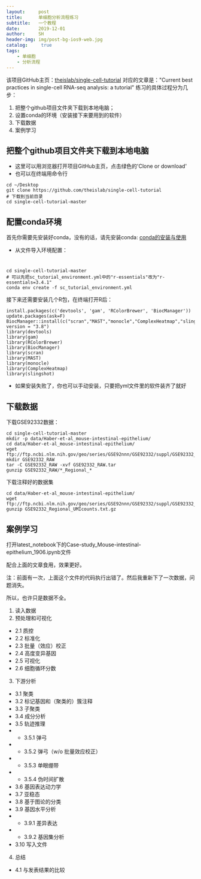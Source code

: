 ```yaml
---
layout:     post
title:      单细胞分析流程练习
subtitle:   一个教程
date:       2019-12-01
author:     SH
header-img: img/post-bg-ios9-web.jpg
catalog: 	 true
tags:
    - 单细胞
    - 分析流程
---
```

该项目GitHub主页：[theislab/single-cell-tutorial](https://github.com/theislab/single-cell-tutorial)
对应的文章是："Current best practices in single-cell RNA-seq analysis: a tutorial" 
练习的具体过程分为几步：
1. 把整个github项目文件夹下载到本地电脑；
2. 设置conda的环境（安装接下来要用到的软件）
3. 下载数据
4. 案例学习


## 把整个github项目文件夹下载到本地电脑
* 这里可以用浏览器打开项目GitHub主页，点击绿色的'Clone or download'
* 也可以在终端用命令行
```
cd ~/Desktop
git clone https://github.com/theislab/single-cell-tutorial
# 下载到当前目录
cd single-cell-tutorial-master
```

## 配置conda环境
首先你需要先安装好conda，没有的话，请先安装conda: [conda的安装与使用](https://www.jianshu.com/p/edaa744ea47d)

* 从文件导入环境配置：
#
```
cd single-cell-tutorial-master
# 可以先把sc_tutorial_environment.yml中的"r-essentials"改为"r-essentials=3.4.1"
conda env create -f sc_tutorial_environment.yml
```
接下来还需要安装几个R包，在终端打开R后：
```
install.packages(c('devtools', 'gam', 'RColorBrewer', 'BiocManager'))
update.packages(ask=F)
BiocManager::install(c("scran","MAST","monocle","ComplexHeatmap","slingshot"), version = "3.8")
library(devtools)
library(gam)
library(RColorBrewer)
library(BiocManager)
library(scran)
library(MAST)
library(monocle)
library(ComplexHeatmap)
library(slingshot)
```
* 如果安装失败了，你也可以手动安装，只要把yml文件里的软件装齐了就好



## 下载数据
下载GSE92332数据：
```
cd single-cell-tutorial-master
mkdir -p data/Haber-et-al_mouse-intestinal-epithelium/
cd data/Haber-et-al_mouse-intestinal-epithelium/
wget ftp://ftp.ncbi.nlm.nih.gov/geo/series/GSE92nnn/GSE92332/suppl/GSE92332_RAW.tar
mkdir GSE92332_RAW
tar -C GSE92332_RAW -xvf GSE92332_RAW.tar
gunzip GSE92332_RAW/*_Regional_*
```
下载注释好的数据集
```
cd data/Haber-et-al_mouse-intestinal-epithelium/
wget ftp://ftp.ncbi.nlm.nih.gov/geo/series/GSE92nnn/GSE92332/suppl/GSE92332_Regional_UMIcounts.txt.gz
gunzip GSE92332_Regional_UMIcounts.txt.gz
```

## 案例学习
打开latest_notebook下的Case-study_Mouse-intestinal-epithelium_1906.ipynb文件

配合上面的文章食用，效果更好。

注：前面有一次，上面这个文件的代码执行出错了。然后我重新下了一次数据，问题消失。

所以，也许只是数据不全。
1. 读入数据
2. 预处理和可视化
* 2.1 质控
* 2.2 标准化
* 2.3 批量（效应）校正
* 2.4 高度变异基因
* 2.5 可视化
* 2.6 细胞循环分数
3. 下游分析
* 3.1 聚类
* 3.2 标记基因和（聚类的）簇注释
* 3.3 子聚类
* 3.4 成分分析
* 3.5 轨迹推理
* * 3.5.1 弹弓
* * 3.5.2 弹弓（w/o 批量效应校正）
* * 3.5.3 单眼绷带
* * 3.5.4 伪时间扩散
* 3.6 基因表达动力学
* 3.7 亚稳态
* 3.8 基于图论的分类
* 3.9 基因水平分析
* * 3.9.1 差异表达
* * 3.9.2 基因集分析
* 3.10 写入文件
4. 总结
* 4.1 与发表结果的比较















